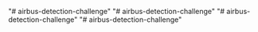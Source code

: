 "# airbus-detection-challenge" 
"# airbus-detection-challenge" 
"# airbus-detection-challenge" 
"# airbus-detection-challenge" 
